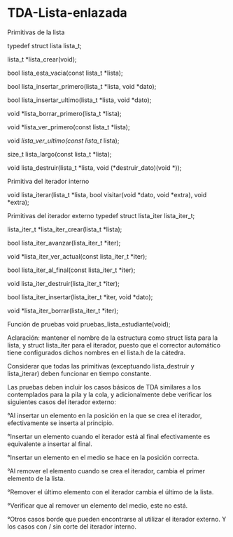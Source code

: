 # TDA-Lista-enlazada

Primitivas de la lista

typedef struct lista lista_t;

lista_t *lista_crear(void);

bool lista_esta_vacia(const lista_t *lista);

bool lista_insertar_primero(lista_t *lista, void *dato);

bool lista_insertar_ultimo(lista_t *lista, void *dato);

void *lista_borrar_primero(lista_t *lista);

void *lista_ver_primero(const lista_t *lista);

void *lista_ver_ultimo(const lista_t* lista);

size_t lista_largo(const lista_t *lista);

void lista_destruir(lista_t *lista, void (*destruir_dato)(void *));

Primitiva del iterador interno

void lista_iterar(lista_t *lista, bool visitar(void *dato, void *extra), void *extra);

Primitivas del iterador externo
typedef struct lista_iter lista_iter_t;

lista_iter_t *lista_iter_crear(lista_t *lista);

bool lista_iter_avanzar(lista_iter_t *iter);

void *lista_iter_ver_actual(const lista_iter_t *iter);

bool lista_iter_al_final(const lista_iter_t *iter);

void lista_iter_destruir(lista_iter_t *iter);

bool lista_iter_insertar(lista_iter_t *iter, void *dato);

void *lista_iter_borrar(lista_iter_t *iter);

Función de pruebas
void pruebas_lista_estudiante(void);

Aclaración: mantener el nombre de la estructura como struct lista para la lista, y struct lista_iter para el iterador, puesto que el corrector automático tiene configurados dichos nombres en el lista.h de la cátedra.

Considerar que todas las primitivas (exceptuando lista_destruir y lista_iterar) deben funcionar en tiempo constante.

Las pruebas deben incluir los casos básicos de TDA similares a los contemplados para la pila y la cola, y adicionalmente debe verificar los siguientes casos del iterador externo:

°Al insertar un elemento en la posición en la que se crea el iterador, efectivamente se inserta al principio.

°Insertar un elemento cuando el iterador está al final efectivamente es equivalente a insertar al final.

°Insertar un elemento en el medio se hace en la posición correcta.

°Al remover el elemento cuando se crea el iterador, cambia el primer elemento de la lista.

°Remover el último elemento con el iterador cambia el último de la lista.

°Verificar que al remover un elemento del medio, este no está.

°Otros casos borde que pueden encontrarse al utilizar el iterador externo. Y los casos con / sin corte del iterador interno.
